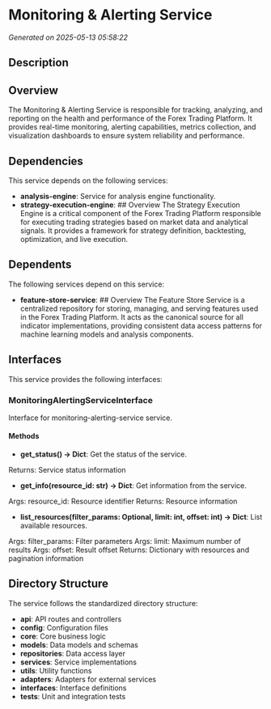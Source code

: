 # Monitoring & Alerting Service

*Generated on 2025-05-13 05:58:22*

## Description

## Overview
The Monitoring & Alerting Service is responsible for tracking, analyzing, and reporting on the health and performance of the Forex Trading Platform. It provides real-time monitoring, alerting capabilities, metrics collection, and visualization dashboards to ensure system reliability and performance.

## Dependencies

This service depends on the following services:

- **analysis-engine**: Service for analysis engine functionality.
- **strategy-execution-engine**: ## Overview
The Strategy Execution Engine is a critical component of the Forex Trading Platform responsible for executing trading strategies based on market data and analytical signals. It provides a framework for strategy definition, backtesting, optimization, and live execution.

## Dependents

The following services depend on this service:

- **feature-store-service**: ## Overview
The Feature Store Service is a centralized repository for storing, managing, and serving features used in the Forex Trading Platform. It acts as the canonical source for all indicator implementations, providing consistent data access patterns for machine learning models and analysis components.

## Interfaces

This service provides the following interfaces:

### MonitoringAlertingServiceInterface

Interface for monitoring-alerting-service service.

#### Methods

- **get_status() -> Dict**: Get the status of the service.

Returns:
    Service status information
- **get_info(resource_id: str) -> Dict**: Get information from the service.

Args:
    resource_id: Resource identifier
Returns:
    Resource information
- **list_resources(filter_params: Optional, limit: int, offset: int) -> Dict**: List available resources.

Args:
    filter_params: Filter parameters
Args:
    limit: Maximum number of results
Args:
    offset: Result offset
Returns:
    Dictionary with resources and pagination information

## Directory Structure

The service follows the standardized directory structure:

- **api**: API routes and controllers
- **config**: Configuration files
- **core**: Core business logic
- **models**: Data models and schemas
- **repositories**: Data access layer
- **services**: Service implementations
- **utils**: Utility functions
- **adapters**: Adapters for external services
- **interfaces**: Interface definitions
- **tests**: Unit and integration tests
